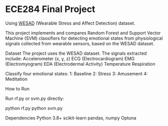 # ECE284 Final Project

Using [WESAD](https://archive.ics.uci.edu/dataset/465/wesad+wearable+stress+and+affect+detection) (Wearable Stress and Affect Detection) dataset.

This project implements and compares Random Forest and Support Vector Machine (SVM) classifiers for detecting emotional states from physiological signals collected from wearable sensors, based on the WESAD dataset.


Dataset
The project uses the WESAD dataset. The signals extracted include:
Accelerometer (x, y, z)
ECG (Electrocardiogram)
EMG (Electromyogram)
EDA (Electrodermal Activity)
Temperature
Respiration

Classify four emotional states:
1: Baseline
2: Stress
3: Amusement
4: Meditation

How to Run

Run rf.py or svm.py directly:

python rf.py
python svm.py

Dependencies
Python 3.8+
scikit-learn
pandas, numpy
Optuna

